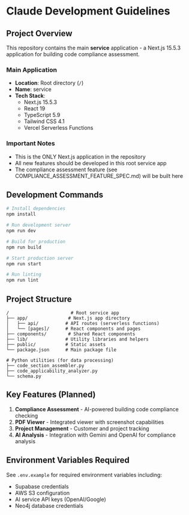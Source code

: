 # Claude Development Guidelines

## Project Overview

This repository contains the main **service** application - a Next.js 15.5.3 application for building code compliance assessment.

### Main Application
- **Location**: Root directory (`/`)
- **Name**: service
- **Tech Stack**:
  - Next.js 15.5.3
  - React 19
  - TypeScript 5.9
  - Tailwind CSS 4.1
  - Vercel Serverless Functions

### Important Notes
- This is the ONLY Next.js application in the repository
- All new features should be developed in this root service app
- The compliance assessment feature (see COMPLIANCE_ASSESSMENT_FEATURE_SPEC.md) will be built here

## Development Commands

```bash
# Install dependencies
npm install

# Run development server
npm run dev

# Build for production
npm run build

# Start production server
npm run start

# Run linting
npm run lint
```

## Project Structure

```
/                       # Root service app
├── app/               # Next.js app directory
│   ├── api/          # API routes (serverless functions)
│   └── [pages]/      # React components and pages
├── components/        # Shared React components
├── lib/              # Utility libraries and helpers
├── public/           # Static assets
└── package.json      # Main package file

# Python utilities (for data processing)
├── code_section_assembler.py
├── code_applicability_analyzer.py
└── schema.py
```

## Key Features (Planned)

1. **Compliance Assessment** - AI-powered building code compliance checking
2. **PDF Viewer** - Integrated viewer with screenshot capabilities
3. **Project Management** - Customer and project tracking
4. **AI Analysis** - Integration with Gemini and OpenAI for compliance analysis

## Environment Variables Required

See `.env.example` for required environment variables including:
- Supabase credentials
- AWS S3 configuration
- AI service API keys (OpenAI/Google)
- Neo4j database credentials